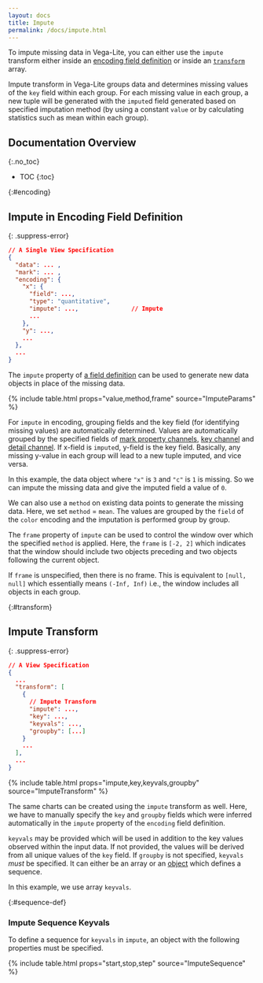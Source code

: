 ```yaml
---
layout: docs
title: Impute
permalink: /docs/impute.html
---
```


To impute missing data in Vega-Lite, you can either use the `impute` transform either inside an [encoding field definition](#encoding) or inside an [`transform`](#transform) array.

Impute transform in Vega-Lite groups data and determines missing values of the `key` field within each group.  For each missing value in each group, a new tuple will be generated
with the `impute`d field generated based on specified imputation method (by using a constant `value` or by calculating statistics such as mean within each group).

## Documentation Overview
{:.no_toc}

- TOC
{:toc}

{:#encoding}
## Impute in Encoding Field Definition

{: .suppress-error}
```json
// A Single View Specification
{
  "data": ... ,
  "mark": ... ,
  "encoding": {
    "x": {
      "field": ...,
      "type": "quantitative",
      "impute": ...,               // Impute
      ...
    },
    "y": ...,
    ...
  },
  ...
}
```

The `impute` property of [a field definition](encoding.html#field-def) can be used to generate new data objects in place of the missing data.

{% include table.html props="value,method,frame" source="ImputeParams" %}

For `impute` in encoding, grouping fields and the key field (for identifying missing values) are automatically determined. Values are automatically grouped by the specified fields of [mark property channels](encoding.html#mark-prop), [key channel](encoding.html#key) and [detail channel](encoding.html#detail). If x-field is `impute`d, y-field is the key field. Basically, any missing y-value in each group will lead to a new tuple imputed, and vice versa.

In this example, the data object where `"x"` is `3` and `"c"` is `1` is missing. So we can impute the missing data and give the imputed field a value of `0`.

<div class="vl-example" data-name="line_impute_value"></div>

We can also use a `method` on existing data points to generate the missing data.
Here, we set  `method` = `mean`. The values are grouped by the `field` of the `color` encoding and the imputation is performed group by group.

<div class="vl-example" data-name="line_impute_method"></div>

The `frame` property of `impute` can be used to control the window over which the specified `method` is applied.
Here, the `frame` is `[-2, 2]` which indicates that the window should include two objects preceding and two objects following the current object.

<div class="vl-example" data-name="line_impute_frame"></div>

If `frame` is unspecified, then there is no frame. This is equivalent to `[null, null]` which essentially means `(-Inf, Inf)` i.e., the window includes all objects in each group.

{:#transform}
## Impute Transform

{: .suppress-error}
```json
// A View Specification
{
  ...
  "transform": [
    {
      // Impute Transform
      "impute": ...,
      "key": ...,
      "keyvals": ...,
      "groupby": [...]
    }
    ...
  ],
  ...
}
```

{% include table.html props="impute,key,keyvals,groupby" source="ImputeTransform" %}

The same charts can be created using the `impute` transform as well.
Here, we have to manually specify the `key` and `groupby` fields which were inferred automatically in the `impute` property of the `encoding` field definition.

<div class="vl-example" data-name="line_impute_transform_value"></div>

<div class="vl-example" data-name="line_impute_transform_frame"></div>

`keyvals` may be provided which will be used in addition to the key values observed within the input data. If not provided, the values will be derived from all unique values of the `key` field.
If `groupby` is not specified, `keyvals` _must_ be specified. It can either be an array or an [object](#sequence-def) which defines a sequence.

In this example, we use array `keyvals`.
<div class="vl-example" data-name="line_impute_keyvals"></div>

{:#sequence-def}
### Impute Sequence Keyvals
To define a sequence for `keyvals` in `impute`, an object with the following properties must be specified.

{% include table.html props="start,stop,step" source="ImputeSequence" %}
<div class="vl-example" data-name="line_impute_keyvals_sequence"></div>
